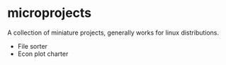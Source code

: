 # microprojects
A collection of miniature projects, generally works for linux distributions.

* File sorter
* Econ plot charter
